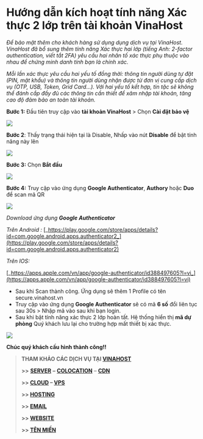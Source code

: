 # Hướng dẫn kích hoạt tính năng Xác thực 2 lớp trên tài khoản VinaHost

_Để bảo mật thêm cho khách hàng sử dụng dụng dịch vụ tại VinaHost. VinaHost đã bổ sung thêm tính năng Xác thực hai lớp (tiếng Anh: 2-factor authentication, viết tắt 2FA) yêu cầu hai nhân tố xác thực phụ thuộc vào nhau để chứng minh danh tính bạn là chính xác._

_Mỗi lần xác thực yêu cầu hai yếu tố đồng thời: thông tin người dùng tự đặt (PIN, mật khẩu) và thông tin người dùng nhận được từ đơn vị cung cấp dịch vụ (OTP, USB, Token, Grid Card…). Với hai yếu tố kết hợp, tin tặc sẽ không thể đánh cắp đầy đủ các thông tin cần thiết để xâm nhập tài khoản, tăng cao độ đảm bảo an toàn tài khoản._

**Bước 1:** Đầu tiên truy cập vào **tài khoản VinaHost** > Chọn **Cài đặt bảo vệ**

![](https://vinahost.vn/wp-content/uploads/2024/06/1-1536x917.png)

**Bước 2**: Thấy trạng thái hiện tại là Disable, Nhấp vào nút **Disable** để bật tính năng này lên

![](https://vinahost.vn/wp-content/uploads/2024/06/2.png)

**Bước 3:** Chọn **Bắt đầu**

![](https://vinahost.vn/wp-content/uploads/2024/06/3.png)

**Bước 4:** Truy cập vào ứng dụng **Google Authenticator**, **Authory** hoặc **Duo** để scan mã QR

![](https://vinahost.vn/wp-content/uploads/2024/06/4.png)

_Download ứng dụng_ **_Google Authenticator_**

_Trên Android :_ [_https://play.google.com/store/apps/details?id=com.google.android.apps.authenticator2_](https://play.google.com/store/apps/details?id=com.google.android.apps.authenticator2)

_Trên IOS:_

[_https://apps.apple.com/vn/app/google-authenticator/id388497605?l=vi_](https://apps.apple.com/vn/app/google-authenticator/id388497605?l=vi)

*   Sau khi Scan thành công. Ứng dụng sẽ thêm 1 Profile có tên secure.vinahost.vn
*   Truy cập vào ứng dụng **Google Authenticator** sẽ có mã **6 số** đổi liên tục sau 30s > Nhập mã vào sau khi bạn login.
*   Sau khi bật tính năng xác thực 2 lớp hoàn tất. Hệ thống hiển thị **mã dự phòng** Quý khách lưu lại cho trường hợp mất thiết bị xác thực.

![](https://vinahost.vn/wp-content/uploads/2024/06/5.png)

**Chúc quý khách cấu hình thành công!!**

> **THAM KHẢO CÁC DỊCH VỤ TẠI [VINAHOST](https://vinahost.vn/)**
> 
> **\>>** [**SERVER**](https://vinahost.vn/thue-may-chu-rieng/) **–** [**COLOCATION**](https://vinahost.vn/colocation.html) – [**CDN**](https://vinahost.vn/dich-vu-cdn-chuyen-nghiep)
> 
> **\>> [CLOUD](https://vinahost.vn/cloud-server-gia-re/) – [VPS](https://vinahost.vn/vps-ssd-chuyen-nghiep/)**
> 
> **\>> [HOSTING](https://vinahost.vn/wordpress-hosting)**
> 
> **\>> [EMAIL](https://vinahost.vn/email-hosting)**
> 
> **\>> [WEBSITE](http://vinawebsite.vn/)**
> 
> **\>> [TÊN MIỀN](https://vinahost.vn/ten-mien-gia-re/)**
